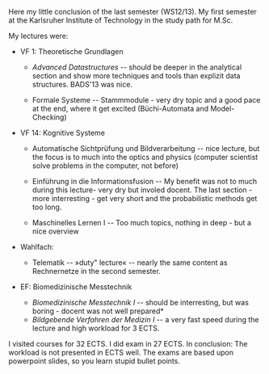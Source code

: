 <!--
.. title: Semester conclusion: 1 M.Sc. KIT
.. date:  2013/04/23 23:04:00
.. slug:   conclusion-1st-semester-msc
-->

Here my little conclusion of the last semester (WS12/13). My first semester at
the Karlsruher Institute of Technology in the study path for M.Sc.

My lectures were:

  * VF 1: Theoretische Grundlagen
    * *Advanced Datastructures* -- should be deeper in the analytical section
      and show more techniques and tools than explizit data structures. BADS'13
      was nice.

    * Formale Systeme -- Stammmodule - very dry topic and a good pace at the
      end, where it get excited (Büchi-Automata and Model-Checking)


  * VF 14: Kognitive Systeme
    * Automatische Sichtprüfung und Bildverarbeitung -- nice lecture, but the
	focus is to much into the optics and physics (computer scientist solve
	problems in the computer, not before)


    * Einführung in die Informationsfusion -- My benefit was not to much during
      this lecture- very dry but involed docent. The last section - more
      interresting - get very short and the probabilistic methods get too long.

    * Maschinelles Lernen I -- Too much topics, nothing in deep - but a nice
	overview

  * Wahlfach:
    * Telematik -- »duty" lecture« -- nearly the same content as Rechnernetze in
      the second semester.

  * EF: Biomedizinische Messtechnik
    * *Biomedizinische Messtechnik I* -- should be interresting, but was boring - docent was not well prepared*
    * *Bildgebende Verfahren der Medizin I* -- a very fast speed during the lecture and high workload for 3 ECTS.


I visited courses for 32 ECTS. I did exam in 27 ECTS.
In conclusion: The workload is not presented in ECTS well. The exams are based
upon powerpoint slides, so you learn stupid bullet points.
